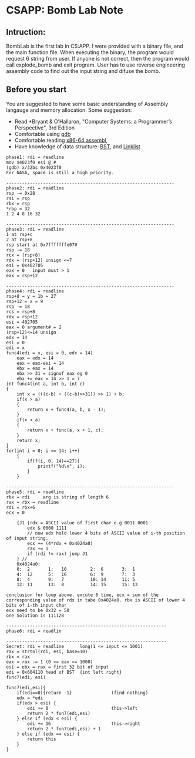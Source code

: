 # CSAPP: Bomb Lab Note

## Intruction:
BombLab is the first lab in CS:APP. I were provided with a binary file, and the main function file.
When executing the binary, the program would request 6 string from user. If anyone is not correct, 
then the program would call explode_bomb and exit program.
User has to use reverse engineering assembly code to find out the input string and difuse the bomb.

## Before you start
You are suggested to have some basic understanding of Assembly langauge and memory allocation. Some suggestion:
* Read *Bryant & O’Hallaron, "Computer Systems: a Programmer’s Perspective", 3rd Edition
* Comfortable using [gdb](http://csapp.cs.cmu.edu/2e/docs/gdbnotes-x86-64.pdf)
* Comfortable reading [x86-64 assembl](https://cs.brown.edu/courses/cs033/docs/guides/x64_cheatsheet.pdf),
* Have knowledge of data structure: [BST](https://www.geeksforgeeks.org/binary-search-tree-data-structure/), and [Linklist](https://www.geeksforgeeks.org/data-structures/linked-list/)



```
phase1: rdi = readline
mov $4023f0 esi @ # 
(gdb) x/32bs 0x4023f0
For NASA, space is still a high priority.

----------------------------------------------------------------
phase2: rdi = readline
rsp -= 0x28
rsi = rsp
rbx = rsp
*rbp = 32
1 2 4 8 16 32

----------------------------------------------------------------
phase3: rdi = readline
1 at rsp+c
2 at rsp+8
rsp start at 0x7fffffffe070
rsp -= 18
rcx = (rsp+8)
rdx = (rsp+12) unsign <=7 
esi = 0x402705
eax = 0   input must > 1
eax = rsp+12

----------------------------------------------------------------
phase4: rdi = readline
rsp+8 = y = 1b = 27
rsp+12 = x = 9
rsp -= 18
rcs = rsp+8
rdx = rsp+12
esi = 402705
eax = 0 argument# = 2
(rsp+12)<=14 unsign
edx = 14
esi = 0
edi = x
func4(edi = x, esi = 0, edx = 14)
	eax = edx = 14
	eax = eax-esi = 14
	ebx = eax = 14
	ebx >> 31 = signof eax eg 0
	ebx += eax = 14 >> 1 = 7
int func4(int a, int b, int c)
{
	int x = (((c-b) + ((c-b)>>31)) >> 1) + b;
	if(x > a)
	{
		return x + func4(a, b, x - 1);
	}
	if(x < a)
	{
		return x + func(a, x + 1, c);
	}
	return x;
}
for(int i = 0; i <= 14; i++)
	{
		if(f(i, 0, 14)==27){
			printf("%d\n", i);
		}
	}

----------------------------------------------------------------
phase5: rdi = readline
rbx = rdi     arg is string of length 6
rax = rbx = readline
rdi = rbx+6
ecx = 0

	{J1 {rdx = ASCII value of first char e.g 0011 0001
		edx & 0000 1111 
		// now edx hold lower 4 bits of ASCII value of i-th position of input string.
		ecx += (4*rdx + 0x4024a0)
		rax += 1
		if (rdi != rax) jump J1
	} // 
	0x4024a0:
	0:	2  		1:	 10			2:	6		3:	1 
	4:	12		5:	 16			6:	9		7:	3
	8:	4		9:	 7			10:	14		11:	5
	12:	11		13:	 8			14: 15		15:	13
	
conclusion for loop above. excute 6 time, ecx = sum of the corresponding value of rdx in tabe 0x4024a0. rbx is ASCII of lower 4 bits of i-th input char
ecx need to be 0x32 = 50
one Solution is 111128

-------------------------------------------------------------
phase6: rdi = readlin

-------------------------------------------------------------
Secret: rdi = readline      long(1 <= input <= 1001)
rax = strtol(rdi, esi, base=10)
rbx = rax
eax = rax -= 1 (0 <= eax <= 1000)
esi = ebx = rax = first 32 bit of input
edi = 0x604110 head of BST  {int left right}
func7(edi, esi)

func7(edi,esi){
	if(edi==0){return -1} 				(find nothing)
	edx = *edi
	if(edx > esi) {						
		edi += 8						this->left
		return 2 * fun7(edi,esi) 
	} else if (edx < esi) {
		edi += 16						this->right
		return 2 * fun7(edi,esi) + 1
	} else if (edx == esi) {
		return this
	}
}

```
